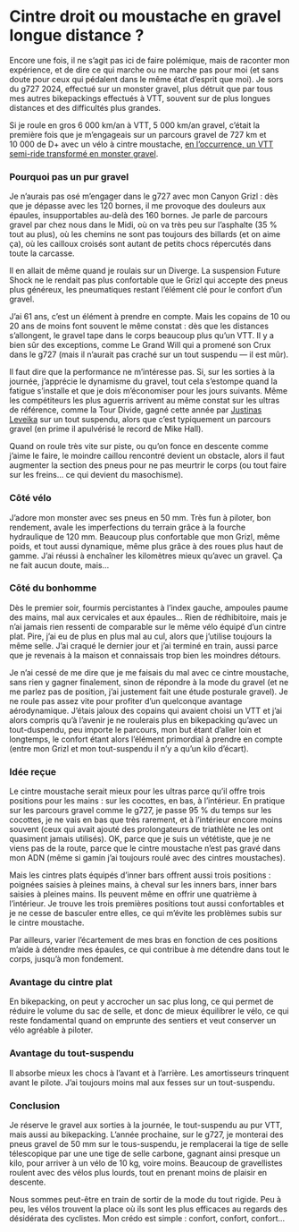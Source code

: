 # Cintre droit ou moustache en gravel longue distance ?

Encore une fois, il ne s’agit pas ici de faire polémique, mais de raconter mon expérience, et de dire ce qui marche ou ne marche pas pour moi (et sans doute pour ceux qui pédalent dans le même état d’esprit que moi). Je sors du g727 2024, effectué sur un monster gravel, plus détruit que par tous mes autres bikepackings effectués à VTT, souvent sur de plus longues distances et des difficultés plus grandes.

Si je roule en gros 6 000 km/an à VTT, 5 000 km/an gravel, c’était la première fois que je m’engageais sur un parcours gravel de 727 km et 10 000 de D+ avec un vélo à cintre moustache, [en l’occurrence, un VTT semi-ride transformé en monster gravel](https://tcrouzet.com/2024/09/04/monster-gravel/). 

### Pourquoi pas un pur gravel

Je n’aurais pas osé m’engager dans le g727 avec mon Canyon Grizl : dès que je dépasse avec les 120 bornes, il me provoque des douleurs aux épaules, insupportables au-delà des 160 bornes. Je parle de parcours gravel par chez nous dans le Midi, où on va très peu sur l’asphalte (35 % tout au plus), où les chemins ne sont pas toujours des billards (et on aime ça), où les cailloux croisés sont autant de petits chocs répercutés dans toute la carcasse.

Il en allait de même quand je roulais sur un Diverge. La suspension Future Shock ne le rendait pas plus confortable que le Grizl qui accepte des pneus plus généreux, les pneumatiques restant l’élément clé pour le confort d’un gravel.

J’ai 61 ans, c’est un élément à prendre en compte. Mais les copains de 10 ou 20 ans de moins font souvent le même constat : dès que les distances s’allongent, le gravel tape dans le corps beaucoup plus qu’un VTT. Il y a bien sûr des exceptions, comme Le Grand Will qui a promené son Crux dans le g727 (mais il n’aurait pas craché sur un tout suspendu — il est mûr).

Il faut dire que la performance ne m’intéresse pas. Si, sur les sorties à la journée, j’apprécie le dynamisme du gravel, tout cela s’estompe quand la fatigue s’installe et que je dois m’économiser pour les jours suivants. Même les compétiteurs les plus aguerris arrivent au même constat sur les ultras de référence, comme la Tour Divide, gagné cette année par [Justinas Leveika](https://bikepacking.com/news/justinas-leveika-wins-2024-tour-divide/) sur un tout suspendu, alors que c’est typiquement un parcours gravel (en prime il apulvérisé le record de Mike Hall).

Quand on roule très vite sur piste, ou qu’on fonce en descente comme j’aime le faire, le moindre caillou rencontré devient un obstacle, alors il faut augmenter la section des pneus pour ne pas meurtrir le corps (ou tout faire sur les freins… ce qui devient du masochisme).

### Côté vélo

J’adore mon monster avec ses pneus en 50 mm. Très fun à piloter, bon rendement, avale les imperfections du terrain grâce à la fourche hydraulique de 120 mm. Beaucoup plus confortable que mon Grizl, même poids, et tout aussi dynamique, même plus grâce à des roues plus haut de gamme. J’ai réussi à enchaîner les kilomètres mieux qu’avec un gravel. Ça ne fait aucun doute, mais… 

### Côté du bonhomme

Dès le premier soir, fourmis percistantes à l’index gauche, ampoules paume des mains, mal aux cervicales et aux épaules… Rien de rédhibitoire, mais je n’ai jamais rien ressenti de comparable sur le même vélo équipé d’un cintre plat. Pire, j’ai eu de plus en plus mal au cul, alors que j’utilise toujours la même selle. J’ai craqué le dernier jour et j’ai terminé en train, aussi parce que je revenais à la maison et connaissais trop bien les moindres détours.

Je n’ai cessé de me dire que je me faisais du mal avec ce cintre moustache, sans rien y gagner finalement, sinon de répondre à la mode du gravel (et ne me parlez pas de position, j’ai justement fait une étude posturale gravel). Je ne roule pas assez vite pour profiter d’un quelconque avantage aérodynamique. J’étais jaloux des copains qui avaient choisi un VTT et j’ai alors compris qu’à l’avenir je ne roulerais plus en bikepacking qu’avec un tout-duspendu, peu importe le parcours, mon but étant d’aller loin et longtemps, le confort étant alors l’élément primordial à prendre en compte (entre mon Grizl et mon tout-suspendu il n’y a qu’un kilo d’écart).

### Idée reçue

Le cintre moustache serait mieux pour les ultras parce qu’il offre trois positions pour les mains : sur les cocottes, en bas, à l’intérieur. En pratique sur les parcours gravel comme le g727, je passe 95 % du temps sur les cocottes, je ne vais en bas que très rarement, et à l’intérieur encore moins souvent (ceux qui avait ajouté des prolongateurs de triathlète ne les ont quasiment jamais utilisés). OK, parce que je suis un vététiste, que je ne viens pas de la route, parce que le cintre moustache n’est pas gravé dans mon ADN (même si gamin j’ai toujours roulé avec des cintres moustaches).

Mais les cintres plats équipés d’inner bars offrent aussi trois positions : poignées saisies à pleines mains, à cheval sur les inners bars, inner bars saisies à pleines mains. Ils peuvent même en offrir une quatrième à l’intérieur. Je trouve les trois premières positions tout aussi confortables et je ne cesse de basculer entre elles, ce qui m’évite les problèmes subis sur le cintre moustache.

Par ailleurs, varier l’écartement de mes bras en fonction de ces positions m’aide à détendre mes épaules, ce qui contribue à me détendre dans tout le corps, jusqu’à mon fondement.

### Avantage du cintre plat

En bikepacking, on peut y accrocher un sac plus long, ce qui permet de réduire le volume du sac de selle, et donc de mieux équilibrer le vélo, ce qui reste fondamental quand on emprunte des sentiers et veut conserver un vélo agréable à piloter.

### Avantage du tout-suspendu

Il absorbe mieux les chocs à l’avant et à l’arrière. Les amortisseurs trinquent avant le pilote. J’ai toujours moins mal aux fesses sur un tout-suspendu.

### Conclusion

Je réserve le gravel aux sorties à la journée, le tout-suspendu au pur VTT, mais aussi au bikepacking. L’année prochaine, sur le g727, je monterai des pneus gravel de 50 mm sur le tous-suspendu, je remplacerai la tige de selle télescopique par une une tige de selle carbone, gagnant ainsi presque un kilo, pour arriver à un vélo de 10 kg, voire moins. Beaucoup de gravellistes roulent avec des vélos plus lourds, tout en prenant moins de plaisir en descente.

Nous sommes peut-être en train de sortir de la mode du tout rigide. Peu à peu, les vélos trouvent la place où ils sont les plus efficaces au regards des désidérata des cyclistes. Mon crédo est simple : confort, confort, confort…
